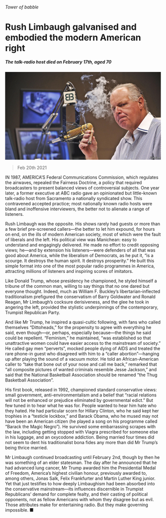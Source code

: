 ###### Tower of babble

# Rush Limbaugh galvanised and embodied the modern American right 

##### The talk-radio host died on February 17th, aged 70 

![image](images/20210220_USP006_0.jpg) 

> Feb 20th 2021 


IN 1987, AMERICA’S Federal Communications Commission, which regulates the airwaves, repealed the Fairness Doctrine, a policy that required broadcasters to present balanced views of controversial subjects. One year later, a former executive at ABC radio gave an opinionated but little-known talk-radio host from Sacramento a nationally syndicated show. This contravened accepted practice; most nationally known radio hosts were bland and inoffensive interviewers, the better not to alienate a range of listeners. 


Rush Limbaugh was the opposite. His shows rarely had guests or more than a few brief pre-screened callers—the better to let him expound, for hours on end, on the ills of modern American society, most of which were the fault of liberals and the left. His political view was Manichean: easy to understand and engagingly delivered. He made no effort to credit opposing views; he—and by extension his listeners—were defenders of all that was good about America, while the liberalism of Democrats, as he put it, “is a scourge. It destroys the human spirit. It destroys prosperity.” He built this simple format into one of the most popular radio programmes in America, attracting millions of listeners and inspiring scores of imitators. 



Like Donald Trump, whose presidency he championed, he styled himself a tribune of the common man, willing to say things that no one dared but everyone thought. Indeed, much as William F. Buckley’s libertarian-inflected traditionalism prefigured the conservatism of Barry Goldwater and Ronald Reagan, Mr Limbaugh’s cocksure derisiveness, and the glee he took in angering the left, provided the stylistic underpinnings of the contemporary, Trumpist Republican Party. 


And like Mr Trump, he inspired a quasi-cultic following, with fans who called themselves “Dittoheads,” for the propensity to agree with everything he said, even though—or, perhaps, especially because—the things he said could be repellent. “Feminism,” he maintained, “was established so that unattractive women could have easier access to the mainstream of society.” He called gay men “perverts”, mocked people dying of AIDS and treated the rare phone-in guest who disagreed with him to a “caller abortion”—hanging up after playing the sound of a vacuum motor. He told an African-American caller to “take that bone out of your nose and call me back,” remarked that “all composite pictures of wanted criminals resemble Jesse Jackson,” and said that the National Basketball Association should be renamed “the Thug Basketball Association”. 


His first book, released in 1992, championed standard conservative views: small government, anti-environmentalism and a belief that “racial relations will not be enhanced or prejudice eliminated by governmental edict.” But few tuned in to hear what he was for. People wanted to hear him hate who they hated. He had particular scorn for Hillary Clinton, who he said kept her trophies in a “testicle lockbox,” and Barack Obama, who he mused may not have been an American citizen (he played a song on his programme called “Barack the Magic Negro”). He survived some embarrassing scrapes with the law, including getting stopped with Viagra prescribed for someone else in his luggage, and an oxycodone addiction. Being married four times did not seem to dent his traditionalist bona fides any more than did Mr Trump’s being thrice married.


Mr Limbaugh continued broadcasting until February 2nd, though by then he was something of an elder statesman. The day after he announced that he had advanced lung cancer, Mr Trump awarded him the Presidential Medal of Freedom, America’s highest civilian honour, previously awarded to, among others, Jonas Salk, Felix Frankfurter and Martin Luther King junior. Yet that just testifies to how deeply Limbaughism had been absorbed into the conservative mainstream—its influences discernible in Trumpist Republicans’ demand for complete fealty, and their casting of political opponents, not as fellow Americans with whom they disagree but as evil. Those attributes make for entertaining radio. But they make governing impossible. ■

